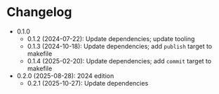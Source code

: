 # Changelog

* 0.1.0
    * 0.1.2 (2024-07-22): Update dependencies; update tooling
    * 0.1.3 (2024-10-18): Update dependencies; add `publish` target to makefile
    * 0.1.4 (2025-02-20): Update dependencies; add `commit` target to makefile
* 0.2.0 (2025-08-28): 2024 edition
    * 0.2.1 (2025-10-27): Update dependencies


